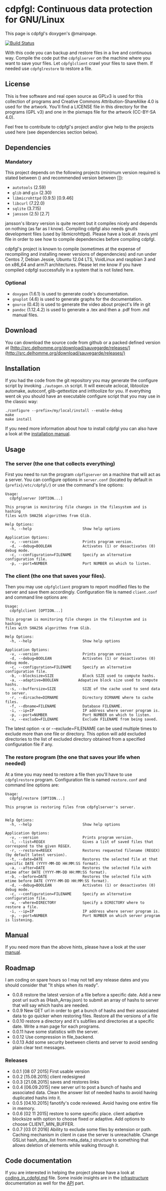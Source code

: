 # cdpfgl: Continuous data protection for GNU/Linux

This page is cdpfgl's doxygen's @mainpage.

[![Build Status](https://travis-ci.org/dupgit/sauvegarde.png?branch=master)](https://travis-ci.org/dupgit/sauvegarde)

With this code you can backup and restore files in a live and continuous
way. Compile the code put the `cdpfglserver` on the machine where you want to
save your files. Let `cdpfglclient` crawl your files to save them. If needed
use `cdpfglrestore` to restore a file.


## License

This is free software and real open source as GPLv3 is used for this
collection of programs and Creative Commons Attribution-ShareAlike 4.0
is used for the artwork. You'll find a LICENSE file in this directory
for the programs (GPL v3) and one in the pixmaps file for the artwork
(CC-BY-SA 4.0).

Feel free to contribute to cdpfgl's project and/or give help to the
projects used here (see dependencies section below).


## Dependencies

### Mandatory

This project depends on the following projects (minimum version required is
stated between () and recommended version between []):

* `autotools`      (2.59)
* `glib` and `gio` (2.30)
* `libmicrohttpd`  (0.9.5)  [0.9.46]
* `libcurl`        (7.22.0)
* `sqlite`         (3.7.15)
* `jansson`        (2.5)    [2.7]

jansson's library version is quite recent but it compiles nicely and
depends on nothing (as far as I know).
Compiling cdpfgl also needs gnutls development files (used by
libmicrohttpd). Please have a look at .travis.yml file in order to see how
to compile dependencies before compiling cdpfgl.

cdpfgl's project is known to compile (sometimes at the expense of
recompiling and installing newer versions of dependencies) and run under
Centos 7, Debian Jessie, Ubuntu 12.04 LTS, VoidLinux and raspbian 3 and
on x86_64 and arm7l architectures. Please let me know if you have compiled
cdpfgl successfully in a system that is not listed here.


### Optional

* `doxygen` (1.6.1) is used to generate code's documentation.
* `gnuplot` (4.6) is used to generate graphs for the documentation.
* `gource`  (0.43) is used to generate the video about project's life in
            git
* `pandoc`  (1.12.4.2) is used to generate a .tex and then a .pdf from
            .md manual files.


## Download

You can download the source code from github or a packed defined version
at [http://src.delhomme.org/download/sauvegarde/releases/](http://src.delhomme.org/download/sauvegarde/releases/)


## Installation

If you had the code from the git repository you may generate the configure
script by invoking `./autogen.sh` script. It will execute aclocal, libtoolize
automake, autoconf, glib-gettextize and intltoolize for you. If everything
went ok you should have an executable configure script that you may use
in the classic way:

    ./configure --prefix=/my/local/install --enable-debug
    make
    make install

If you need more information about how to install cdpfgl you can
also have a look at the [installation manual](manual/installation.md).


## Usage

### The server (the one that collects everything)

First you need to run the program `cdpflgserver` on a machine that will act as
a server. You can configure options in `server.conf` (located by default
in `{prefix}/etc/cdpfgl/`) or use the command's line options:

    Usage:
      cdpfglserver [OPTION...]

    This program is monitoring file changes in the filesystem and is hashing
    files with SHA256 algorithms from Glib.

    Help Options:
      -h, --help                       Show help options

    Application Options:
      -v, --version                    Prints program version.
      -d, --debug=BOOLEAN              Activates (1) or desactivates (0) debug mode.
      -c, --configuration=FILENAME     Specify an alternative configuration file.
      -p, --port=NUMBER                Port NUMBER on which to listen.


### The client (the one that saves your files).

Then you may use `cdpfglclient` program to report modified files to the server
and save them accordingly. Configuration file is named `client.conf` and
command line options are:

    Usage:
      cdpfglclient [OPTION...]

    This program is monitoring file changes in the filesystem and is hashing
    files with SHA256 algorithms from Glib.

    Help Options:
      -h, --help                       Show help options

    Application Options:
      -v, --version                    Prints program version
      -d, --debug=BOOLEAN              Activates (1) or desactivates (0) debug mode.
      -c, --configuration=FILENAME     Specify an alternative configuration file.
      -b, --blocksize=SIZE             Block SIZE used to compute hashs.
      -a, --adaptive=BOOLEAN         Adapative block size used to compute hashs.
      -s, --buffersize=SIZE            SIZE of the cache used to send data to server.
      -r, --dircache=DIRNAME           Directory DIRNAME where to cache files.
      -f, --dbname=FILENAME            Database FILENAME.
      -i, --ip=IP                      IP address where server program is.
      -p, --port=NUMBER                Port NUMBER on which to listen.
      -x, --exclude=FILENAME           Exclude FILENAME from being saved.

The latest option -x or --exclude=FILENAME can be used multiple times to
exclude more than one file or directory. This option will add excluded
directories to the list of excluded directory obtained from a specified
configuration file if any.


### The restore program (the one that saves your life when needed)

At a time you may need to restore a file then you'll have to use `cdpfglrestore`
program. Configuration file is named `restore.conf` and command line
options are:

    Usage:
      cdpfglrestore [OPTION...]

    This program is restoring files from cdpfglserver's server.


    Help Options:
      -h, --help                       Show help options

    Application Options:
      -v, --version                    Prints program version.
      -l, --list=REGEX                 Gives a list of saved files that correspond to the given REGEX.
      -r, --restore=REGEX              Restores requested filename (REGEX) (by default latest version).
      -t, --date=DATE                  Restores the selected file at that specific DATE (YYYY-MM-DD HH:MM:SS format).
      -a, --after=DATE                 Restores the selected file with mtime after DATE (YYYY-MM-DD HH:MM:SS format).
      -b, --before=DATE                Restores the selected file with mtime before DATE (YYYY-MM-DD HH:MM:SS format).
      -d, --debug=BOOLEAN              Activates (1) or desactivates (0) debug mode.
      -c, --configuration=FILENAME     Specify an alternative configuration file.
      -w, --where=DIRECTORY            Specify a DIRECTORY where to restore a file.
      -i, --ip=IP                      IP address where server program is.
      -p, --port=NUMBER                Port NUMBER on which server program is listening.


## Manual

If you need more than the above hints, please have a look at the user
[manual](manual/installation.md).


## Roadmap

I am coding on spare hours so I may not tell any release dates and you
should consider that "It ships when its ready".

* 0.0.8  restore the latest version of a file before a specific date.
         Add a new post url such as (Hash_Array.json) to submit an array
         of hashs to server that will say which hashs are needed.
* 0.0.9  New GET url in order to get a bunch of hashs and their
         associated data to go quicker when restoring files. Restore all
         the versions of a file
* 0.0.10 restore a directory and it's subfiles and directories at a
         specific date. Write a man page for each programs.
* 0.0.11 have some statistics with the server.
* 0.0.12 Use compression in file_backend.
* 0.0.13 Add some security beetween clients and server to avoid sending
         plain clear text messages.


### Releases

* 0.0.1  [08 07 2015] First usable version
* 0.0.2  [15.08.2015] client redesigned
* 0.0.3  [21.08.2015] saves and restores links
* 0.0.4  [06.09.2015] new server url to post a bunch of hashs and
                      associated data. Clean the answer list of needed
                      hashs to avoid having duplicated hashs into it.
* 0.0.5  [04.10.2015] fanotify's code reviewed. Avoid having one entire
                      file in memory.
* 0.0.6  [02 11 2015] restore to some specific place. client adaptive
                      blocksize with option to choose fixed or adaptive.
                      Add options to choose CLIENT_MIN_BUFFER.
* 0.0.7  [03 01 2016] Ability to exclude some files by extension or path.
                      Caching mechanism in client in case the server is
                      unreachable. Change GSList hash_data_list from
                      meta_data_t structure to something that allows
                      deletion of elements while walking through it.

## Code documentation

If you are interested in helping the project please have a look at
[coding_in_cdpfgl.md](docs/coding_in_cdpfgl.md) file. Some
inside insights are in the [infrastructure](docs/infrastructure.md)
documentation as well for the [API](docs/API.md) part.


